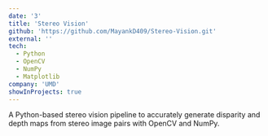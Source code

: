 ```yaml
---
date: '3'
title: 'Stereo Vision'
github: 'https://github.com/MayankD409/Stereo-Vision.git'
external: ''
tech:
  - Python
  - OpenCV
  - NumPy
  - Matplotlib
company: 'UMD'
showInProjects: true
---
```


A Python-based stereo vision pipeline to accurately generate disparity and depth maps from stereo image pairs with OpenCV and NumPy.
